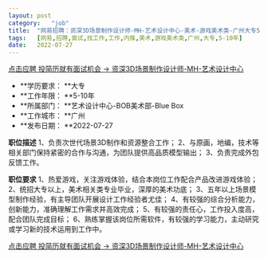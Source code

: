 ```yaml
---
layout:	post
category:	"job"
title:	"网易招聘：资深3D场景制作设计师-MH-艺术设计中心-美术-游戏美术类-广州大专5-10年"
tags:	[网易,招聘,面试,找工作,工作,内推,美术,游戏美术类,广州,大专,5-10年]
date:	2022-07-27
---
```


[点击应聘 投简历就有面试机会 -> 资深3D场景制作设计师-MH-艺术设计中心](http://mobile.bole.netease.com/bole/boleDetail?id=41821&employeeId=346f03c3cda5f04c&key=all)



- **学历要求： **大专
- **工作年限： **5-10年
- **所属部门： **艺术设计中心-BOB美术部-Blue Box
- **工作城市： **广州
- **发布日期： **2022-07-27



**职位描述**
1、负责次世代场景3D制作和资源整合工作；
2、与原画，地编，技术等相关部门保持紧密的合作与沟通，为团队提供高品质模型输出；
3、负责完成外包反馈工作。



**职位要求**
1、热爱游戏，关注游戏体验，结合本岗位工作配合产品改进游戏体验；
2、统招大专以上，美术相关类专业毕业，深厚的美术功底；
3、五年以上场景模型制作经验，有主导团队开展设计工作经验者尤佳；
4、有较强的综合分析能力，创新能力，准确理解工作需求并高效完成；
5、有较强的责任心，工作投入度高，配合团队完成目标；
6、熟练掌握该岗位所需软件，有较强的学习能力，主动研究或学习新的技术运用到工作中。



[点击应聘 投简历就有面试机会 -> 资深3D场景制作设计师-MH-艺术设计中心](http://mobile.bole.netease.com/bole/boleDetail?id=41821&employeeId=346f03c3cda5f04c&key=all)